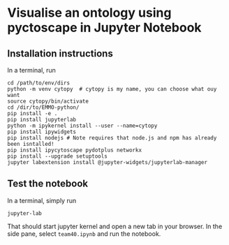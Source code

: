 Visualise an ontology using pyctoscape in Jupyter Notebook
==========================================================

Installation instructions
-------------------------
In a terminal, run

```shell
cd /path/to/env/dirs
python -m venv cytopy  # cytopy is my name, you can choose what ouy want
source cytopy/bin/activate
cd /dir/to/EMMO-python/
pip install -e .
pip install jupyterlab
python -m ipykernel install --user --name=cytopy
pip install ipywidgets
pip install nodejs # Note requires that node.js and npm has already been isntalled!
pip install ipycytoscape pydotplus networkx
pip install --upgrade setuptools
jupyter labextension install @jupyter-widgets/jupyterlab-manager
```


Test the notebook
-----------------
In a terminal, simply run

```shell
jupyter-lab
```

That should start jupyter kernel and open a new tab in your browser.
In the side pane, select `team40.ipynb` and run the notebook.
